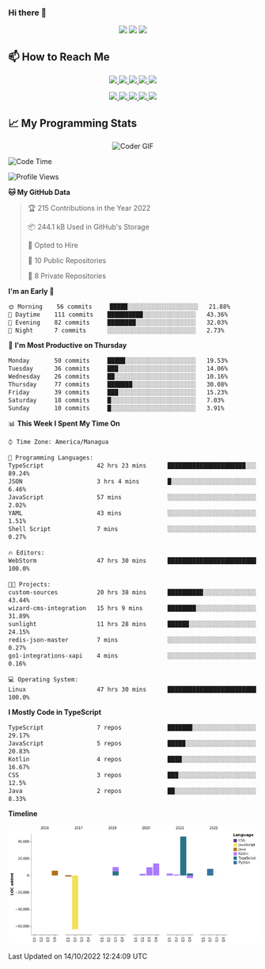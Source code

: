 ### Hi there 👋

<!--
**DevKenny/DevKenny** is a ✨ _special_ ✨ repository because its `README.md` (this file) appears on your GitHub profile.

Here are some ideas to get you started:

- 🔭 I’m currently working on ...
- 🌱 I’m currently learning ...
- 👯 I’m looking to collaborate on ...
- 🤔 I’m looking for help with ...
- 💬 Ask me about ...
- 📫 How to reach me: ...
- 😄 Pronouns: ...
- ⚡ Fun fact: ...
-->

<p align = "center">
  <img src="https://github-readme-stats.vercel.app/api?username=DevKenny&count_private=true&show_icons=true&theme=graywhite&line_height=30&hide_border=true">
  <img src="https://github-readme-stats.vercel.app/api/top-langs/?username=DevKenny&hide=html,css&theme=graywhite&hide_border=true">
  <img src="https://github-profile-summary-cards.vercel.app/api/cards/profile-details?username=DevKenny&theme=vue">
</p>

## 📫 How to Reach Me

<p align="center">
 <a href="https://devkenny.github.io">
  <img src="https://img.shields.io/badge/DevKenny-%23206A5D.svg?&style=for-the-badge&logo=jquery&logoColor=white" />
 </a>

 <a href="https://www.linkedin.com/in/hreal92">
  <img src="https://img.shields.io/badge/connect-%230077B5.svg?&style=for-the-badge&logo=linkedin&logoColor=white" />
 </a>

 <a href="https://join.skype.com/invite/IQ6gVADlpBSM">
  <img src="https://img.shields.io/badge/chat-%2300AFF0.svg?&style=for-the-badge&logo=skype&logoColor=white" />
 </a>

 <a href="mailto:realherrold@gmail.com">
  <img src="https://img.shields.io/badge/email-%23C14438.svg?&style=for-the-badge&logo=Gmail&logoColor=white" />
 </a>

 <a href="https://wa.me/50589517503">
  <img src="https://img.shields.io/badge/Whatsapp-%2300BFA5.svg?&style=for-the-badge&logo=Whatsapp&logoColor=white" />
 </a>
</p>

<p align="center">
  <a href="#">
    <img src="https://badges.pufler.dev/visits/DevKenny/DevKenny?style=flat-square&color=green&logo=github">
  </a>
  <a href="#">
    <img src="https://badges.pufler.dev/years/DevKenny?style=flat-square&color=green&logo=github">
  </a>
  <a href="#">
    <img src="https://badges.pufler.dev/repos/DevKenny?style=flat-square&color=green&logo=github">
  </a>
  <a href="#">
    <img src="https://badges.pufler.dev/gists/DevKenny?style=flat-square&color=green&logo=github">
  </a>
  <a href="#">
    <img src="https://badges.pufler.dev/commits/monthly/DevKenny?style=flat-square&color=green&logo=github">
  </a>
</p>

## 📈 My Programming Stats

<p align="center">
 <img src="https://www.mygo.ge/uploads/blog/1584023795.jpg" alt="Coder GIF" style="max-width:500px">
</p>

<!--START_SECTION:waka-->
![Code Time](http://img.shields.io/badge/Code%20Time-4%2C407%20hrs%201%20min-blue)

![Profile Views](http://img.shields.io/badge/Profile%20Views-0-blue)

**🐱 My GitHub Data** 

> 🏆 215 Contributions in the Year 2022
 > 
> 📦 244.1 kB Used in GitHub's Storage 
 > 
> 💼 Opted to Hire
 > 
> 📜 10 Public Repositories 
 > 
> 🔑 8 Private Repositories  
 > 
**I'm an Early 🐤** 

```text
🌞 Morning    56 commits     █████░░░░░░░░░░░░░░░░░░░░   21.88% 
🌆 Daytime    111 commits    ██████████░░░░░░░░░░░░░░░   43.36% 
🌃 Evening    82 commits     ████████░░░░░░░░░░░░░░░░░   32.03% 
🌙 Night      7 commits      ░░░░░░░░░░░░░░░░░░░░░░░░░   2.73%

```
📅 **I'm Most Productive on Thursday** 

```text
Monday       50 commits     █████░░░░░░░░░░░░░░░░░░░░   19.53% 
Tuesday      36 commits     ███░░░░░░░░░░░░░░░░░░░░░░   14.06% 
Wednesday    26 commits     ██░░░░░░░░░░░░░░░░░░░░░░░   10.16% 
Thursday     77 commits     ███████░░░░░░░░░░░░░░░░░░   30.08% 
Friday       39 commits     ███░░░░░░░░░░░░░░░░░░░░░░   15.23% 
Saturday     18 commits     █░░░░░░░░░░░░░░░░░░░░░░░░   7.03% 
Sunday       10 commits     █░░░░░░░░░░░░░░░░░░░░░░░░   3.91%

```


📊 **This Week I Spent My Time On** 

```text
⌚︎ Time Zone: America/Managua

💬 Programming Languages: 
TypeScript               42 hrs 23 mins      ██████████████████████░░░   89.24% 
JSON                     3 hrs 4 mins        █░░░░░░░░░░░░░░░░░░░░░░░░   6.46% 
JavaScript               57 mins             ░░░░░░░░░░░░░░░░░░░░░░░░░   2.02% 
YAML                     43 mins             ░░░░░░░░░░░░░░░░░░░░░░░░░   1.51% 
Shell Script             7 mins              ░░░░░░░░░░░░░░░░░░░░░░░░░   0.27%

🔥 Editors: 
WebStorm                 47 hrs 30 mins      █████████████████████████   100.0%

🐱‍💻 Projects: 
custom-sources           20 hrs 38 mins      ██████████░░░░░░░░░░░░░░░   43.44% 
wizard-cms-integration   15 hrs 9 mins       ████████░░░░░░░░░░░░░░░░░   31.89% 
sunlight                 11 hrs 28 mins      ██████░░░░░░░░░░░░░░░░░░░   24.15% 
redis-json-master        7 mins              ░░░░░░░░░░░░░░░░░░░░░░░░░   0.27% 
go1-integrations-xapi    4 mins              ░░░░░░░░░░░░░░░░░░░░░░░░░   0.16%

💻 Operating System: 
Linux                    47 hrs 30 mins      █████████████████████████   100.0%

```

**I Mostly Code in TypeScript** 

```text
TypeScript               7 repos             ███████░░░░░░░░░░░░░░░░░░   29.17% 
JavaScript               5 repos             █████░░░░░░░░░░░░░░░░░░░░   20.83% 
Kotlin                   4 repos             ████░░░░░░░░░░░░░░░░░░░░░   16.67% 
CSS                      3 repos             ███░░░░░░░░░░░░░░░░░░░░░░   12.5% 
Java                     2 repos             ██░░░░░░░░░░░░░░░░░░░░░░░   8.33%

```


**Timeline**

![Chart not found](https://raw.githubusercontent.com/DevKenny/DevKenny/main/charts/bar_graph.png) 


 Last Updated on 14/10/2022 12:24:09 UTC
<!--END_SECTION:waka-->
